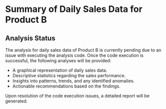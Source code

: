 # Summary of Daily Sales Data for Product B

## Analysis Status

The analysis for daily sales data of Product B is currently pending due to an issue with executing the analysis code. Once the code execution is successful, the following analyses will be provided:

- A graphical representation of daily sales data.
- Descriptive statistics regarding the sales performance.
- Insights into patterns, trends, and any identified anomalies.
- Actionable recommendations based on the findings.

Upon resolution of the code execution issues, a detailed report will be generated.